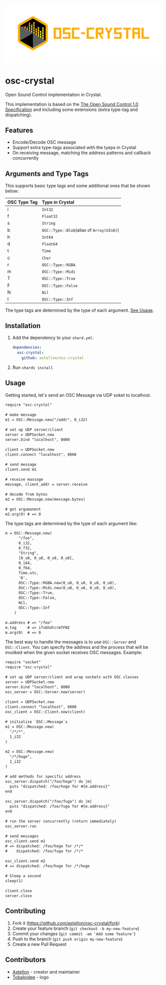 <p align="center"><img src="/logo/logotype-horizontal.png"></p>

# osc-crystal

Open Sound Control implementation in Crystal.

This implementation is based on the [The Open Sound Control 1.0 Specification](http://opensoundcontrol.org/spec-1_0) and including some extensions (extra type-tag and dispatching).

## Features

- Encode/Decode OSC message
- Support extra type-tags associated with the tyeps in Crystal
- On receiving message, matching the address patterns and callback concurrently

## Arguments and Type Tags

This supports basic type tags and some additional ones that be shown below:

|OSC Type Tag|Type in Crystal                           |
|:-----------|:--------------                           |
|i           |`Int32`                                   |
|f           |`Float32`                                 |
|s           |`String`                                  |
|b           |`OSC::Type::Blob`(alias of `Array(UIn8)`) |
|h           |`Int64`                                   |
|d           |`Float64`                                 |
|t           |`Time`                                    |
|c           |`Char`                                    |
|r           |`OSC::Type::RGBA`                         |
|m           |`OSC::Type::Midi`                         |
|T           |`OSC::Type::True`                         |
|F           |`OSC::Type::False`                        |
|N           |`Nil`                                     |
|I           |`OSC::Type::Inf`                          |

The type tags are determined by the type of each argument. [See Usage](https://github.com/astellon/osc-crystal#usage).

## Installation

1. Add the dependency to your `shard.yml`:

   ```yaml
   dependencies:
     osc-crystal:
       github: astellon/osc-crystal
   ```

2. Run `shards install`

## Usage

Getting started, let's send an OSC Message via UDP soket to localhost.

```crystal
require "osc-crystal"

# make message
m1 = OSC::Message.new("/addr", 0_i32)

# set up UDP server/client
server = UDPSocket.new
server.bind "localhost", 8000

client = UDPSocket.new
client.connect "localhost", 8000

# send message
client.send m1

# receive massage
message, client_addr = server.receive

# decode from bytes
m2 = OSC::Message.new(message.bytes)

# get argumanent
m2.arg(0) # => 0
```

The type tags are determined by the type of each argument like:

```crystal
m = OSC::Message.new(
      "/foo",
      0_i32,
      0_f32,
      "String",
      [0_u8, 0_u8, 0_u8, 0_u8],
      0_i64,
      0_f64,
      Time.utc,
      '0',
      OSC::Type::RGBA.new(0_u8, 0_u8, 0_u8, 0_u8),
      OSC::Type::Midi.new(0_u8, 0_u8, 0_u8, 0_u8),
      OSC::Type::True,
      OSC::Type::False,
      Nil,
      OSC::Type::Inf
    )

m.address # => "/foo"
m.tag     # => ifsbhdtcrmTFNI
m.arg(0)  # => 0
```

The best way to handle the messages is to use `OSC::Server` and `OSC::Client`. You can specify the address and the process that will be involked when the given socket receives OSC messages. Example:

```crystal
require "socket"
require "osc-crystal"

# set up UDP server/client and wrap sockets with OSC classes
server = UDPSocket.new
server.bind "localhost", 8000
osc_server = OSC::Server.new(server)

client = UDPSocket.new
client.connect "localhost", 8000
osc_client = OSC::Client.new(client)

# initialize `OSC::Message`s
m1 = OSC::Message.new(
  "/*/*",
  1_i32
)

m2 = OSC::Message.new(
  "/*/hoge",
  1_i32
)

# add methods for specific address
osc_server.dispatch("/foo/hoge") do |m|
  puts "dispatched: /foo/hoge for #{m.address}"
end

osc_server.dispatch("/foo/fuga") do |m|
  puts "dispatched: /foo/fuga for #{m.address}"
end

# run the server concurrently (return immediately)
osc_server.run

# send messages
osc_client.send m1
# => dispatched: /foo/hoge for /*/*
#    dispatched: /foo/fuga for /*/*

osc_client.send m2
# => dispatched: /foo/hoge for /*/hoge

# Sleep a second
sleep(1)

client.close
server.close
```

## Contributing

1. Fork it (<https://github.com/astellon/osc-crystal/fork>)
2. Create your feature branch (`git checkout -b my-new-feature`)
3. Commit your changes (`git commit -am 'Add some feature'`)
4. Push to the branch (`git push origin my-new-feature`)
5. Create a new Pull Request

## Contributors

- [Astellon](https://github.com/astellon) - creator and maintainer
- [Tobaloidee](https://github.com/Tobaloidee) - logo
